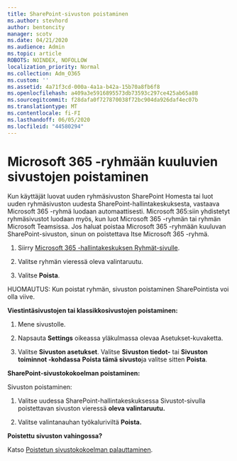 ```yaml
---
title: SharePoint-sivuston poistaminen
ms.author: stevhord
author: bentoncity
manager: scotv
ms.date: 04/21/2020
ms.audience: Admin
ms.topic: article
ROBOTS: NOINDEX, NOFOLLOW
localization_priority: Normal
ms.collection: Adm_O365
ms.custom: ''
ms.assetid: 4a71f3cd-000a-4a1a-b42a-15b70a8fb6f8
ms.openlocfilehash: a409a3e5916895573db73593c297ce425ab65a88
ms.sourcegitcommit: f28dafa0f727870038f72bc904da926daf4ec07b
ms.translationtype: MT
ms.contentlocale: fi-FI
ms.lasthandoff: 06/05/2020
ms.locfileid: "44580294"
---
```

# <a name="delete-sites-that-belong-to-a-microsoft-365-group"></a>Microsoft 365 -ryhmään kuuluvien sivustojen poistaminen

Kun käyttäjät luovat uuden ryhmäsivuston SharePoint Homesta tai luot uuden ryhmäsivuston uudesta SharePoint-hallintakeskuksesta, vastaava Microsoft 365 -ryhmä luodaan automaattisesti. Microsoft 365:siin yhdistetyt ryhmäsivustot luodaan myös, kun luot Microsoft 365 -ryhmän tai ryhmän Microsoft Teamsissa. Jos haluat poistaa Microsoft 365 -ryhmään kuuluvan SharePoint-sivuston, sinun on poistettava Itse Microsoft 365 -ryhmä. 
  
1. Siirry [Microsoft 365 -hallintakeskuksen Ryhmät-sivulle](https://portal.office.com/adminportal/home#/groups).
    
2. Valitse ryhmän vieressä oleva valintaruutu.
    
3. Valitse **Poista**.
    
HUOMAUTUS: Kun poistat ryhmän, sivuston poistaminen SharePointista voi olla viive.
  
**Viestintäsivustojen tai klassikkosivustojen poistaminen:**

1. Mene sivustolle.
  
2. Napsauta **Settings** oikeassa yläkulmassa olevaa Asetukset-kuvaketta. 
  
3. Valitse **Sivuston asetukset**. Valitse **Sivuston tiedot-** tai **Sivuston toiminnot -kohdassa** **Poista tämä sivusto**ja valitse sitten **Poista**.
  
**SharePoint-sivustokokoelman poistaminen:**

Sivuston poistaminen:
  
1. Valitse uudessa SharePoint-hallintakeskuksessa Sivustot-sivulla poistettavan sivuston vieressä **oleva valintaruutu.** 
    
2. Valitse valintanauhan työkaluriviltä **Poista.**
    
**Poistettu sivuston vahingossa?**

Katso [Poistetun sivustokokoelman palauttaminen](https://go.microsoft.com/fwlink/?linkid=867660).
  


